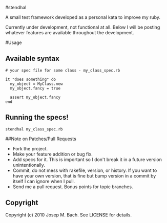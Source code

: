 #stendhal

A small test framework developed as a personal kata to improve my ruby.

Currently under development, not functional at all. Below I will be posting
whatever features are available throughout the development.

#Usage

## Available syntax

    # your spec file for some class - my_class_spec.rb

    it "does something" do
      my_object = MyClass.new
      my_object.fancy = true

      assert my_object.fancy
    end

## Running the specs!

    stendhal my_class_spec.rb

##Note on Patches/Pull Requests
 
* Fork the project.
* Make your feature addition or bug fix.
* Add specs for it. This is important so I don't break it in a
  future version unintentionally.
* Commit, do not mess with rakefile, version, or history.
  If you want to have your own version, that is fine but bump version
  in a commit by itself I can ignore when I pull.
* Send me a pull request. Bonus points for topic branches.

## Copyright

Copyright (c) 2010 Josep M. Bach. See LICENSE for details.
